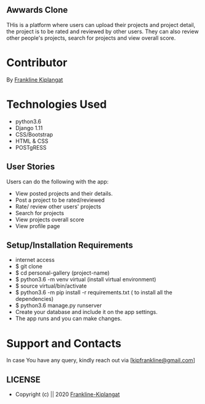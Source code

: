 ## Awwards Clone
THis is a platform where users can upload their projects and project detail, the project is to be rated and reviewed by other users. They can also review other people's projects, search for projects and view overall score.
 # Contributor
By [Frankline Kiplangat](https://github.com/Frankline-Kiplangat)

# Technologies Used
* python3.6
* Django 1.11
* CSS/Bootstrap
* HTML & CSS 
* POSTgRESS

## User Stories
Users can do the following with the app:
*  View posted projects and their details.
* Post a project to be rated/reviewed
* Rate/ review other users' projects
* Search for projects 
* View projects overall score
* View  profile page

## Setup/Installation Requirements
* internet access
* $ git clone 
* $ cd personal-gallery (project-name)
* $ python3.6 -m venv virtual (install virtual environment)
* $ source virtual/bin/activate
* $ python3.6 -m pip install -r requirements.txt ( to install all the dependencies)
* $ python3.6 manage.py runserver
* Create your database and include it on the app settings. 
* The app runs and you can make changes.

# Support and Contacts

In case You have any query, kindly reach out via [kipfrankline@gmail.com]

## LICENSE
* Copyright (c) || 2020 [Frankline-Kiplangat](https://github.com/Frankline-Kiplangat)
